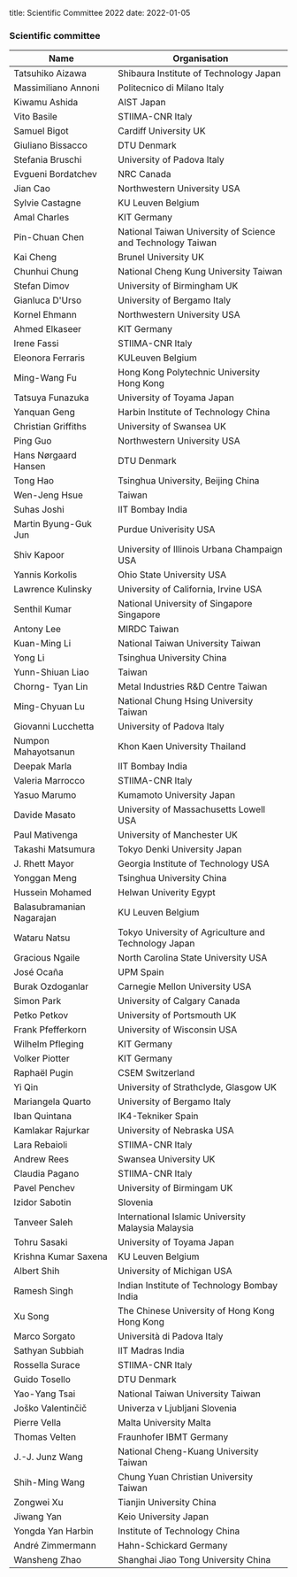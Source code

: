 title: Scientific Committee 2022
date: 2022-01-05

### Scientific committee

| **Name** | **Organisation** |
|--|---|
| Tatsuhiko Aizawa | Shibaura Institute of Technology	Japan |
| Massimiliano	Annoni |	Politecnico di Milano	Italy |
| Kiwamu	Ashida |	AIST	Japan |
| Vito	Basile | STIIMA-CNR	Italy |
| Samuel	Bigot	| Cardiff University	UK |
| Giuliano	Bissacco | 	DTU	Denmark |
| Stefania	Bruschi	| University of Padova	Italy |
| Evgueni	Bordatchev |	NRC	Canada |
| Jian	Cao |	Northwestern University	USA |
| Sylvie	Castagne | KU Leuven	Belgium|
| Amal	Charles	| KIT	Germany |
| Pin-Chuan	Chen |	National Taiwan University of Science and Technology	Taiwan |
| Kai	Cheng |	Brunel University	UK |
| Chunhui	Chung |	National Cheng Kung University	Taiwan |
| Stefan	Dimov | University of Birmingham	UK |
| Gianluca	D'Urso |	University of Bergamo	Italy |
| Kornel	Ehmann |	Northwestern University	USA |
| Ahmed 	Elkaseer |	KIT	Germany |
| Irene	Fassi	| STIIMA-CNR	Italy |
| Eleonora	Ferraris |	KULeuven	Belgium |
| Ming-Wang	Fu	| Hong Kong Polytechnic University	Hong Kong |
| Tatsuya	Funazuka |	University of Toyama	Japan |
| Yanquan	Geng	| Harbin Institute of Technology	China |
| Christian	Griffiths |	University of Swansea	UK |
| Ping	Guo |	Northwestern University	USA |
|Hans Nørgaard	Hansen |	DTU	Denmark |
|Tong	Hao	| Tsinghua University, Beijing	China |
| Wen-Jeng	Hsue	|	Taiwan |
|Suhas	Joshi	| IIT Bombay	India |
|Martin Byung-Guk Jun |	Purdue Univerisity	USA |
|Shiv	Kapoor	| University of Illinois Urbana Champaign	USA |
|Yannis	Korkolis	| Ohio State University	USA |
|Lawrence	Kulinsky |	University of California, Irvine	USA |
|Senthil	Kumar |	National University of Singapore	Singapore |
|Antony	Lee |	MIRDC	Taiwan |
|Kuan-Ming	Li | National Taiwan University	Taiwan |
| Yong	Li	| Tsinghua University	China |
| Yunn-Shiuan	Liao |	Taiwan |
| Chorng- Tyan 	Lin |	Metal Industries R&D Centre	Taiwan |
| Ming-Chyuan	Lu	| National Chung Hsing University	Taiwan |
| Giovanni	Lucchetta |	University of Padova	Italy |
| Numpon	Mahayotsanun	| Khon Kaen University	Thailand |
| Deepak 	Marla |	IIT Bombay	India
| Valeria	Marrocco	| STIIMA-CNR	Italy
| Yasuo	Marumo |	Kumamoto University	Japan |
| Davide	Masato	| University of Massachusetts Lowell 	USA |
| Paul	Mativenga	| University of Manchester	UK |
| Takashi	Matsumura |	Tokyo Denki University	Japan |
| J. Rhett Mayor | Georgia Institute of Technology	USA |
| Yonggan	Meng | Tsinghua University	China |
| Hussein	Mohamed |	Helwan Univerity	Egypt |
| Balasubramanian	Nagarajan |	 KU Leuven Belgium |
| Wataru	Natsu |	Tokyo University of Agriculture and Technology	Japan |
| Gracious	Ngaile |	North Carolina State University	USA |
| José	Ocaña	| UPM	Spain |
| Burak	Ozdoganlar |	Carnegie Mellon University	USA |
| Simon	Park |	University of Calgary	Canada |
| Petko 	Petkov |	University of Portsmouth	UK |
| Frank	Pfefferkorn |	University of Wisconsin	USA  |
| Wilhelm	Pfleging	| KIT	Germany |
| Volker 	Piotter |	KIT	Germany |
| Raphaël	Pugin |	CSEM	Switzerland |
| Yi	Qin |	University of Strathclyde, Glasgow	UK |
| Mariangela	Quarto|	University of Bergamo	Italy|
| Iban 	Quintana	| IK4-Tekniker	Spain |
| Kamlakar	Rajurkar |	University of Nebraska	USA |
| Lara	Rebaioli |	STIIMA-CNR	Italy |
| Andrew 	Rees	| Swansea University	UK
| Claudia	Pagano |	STIIMA-CNR	Italy |
|Pavel 	Penchev	| University of Birmingam	UK |
| Izidor 	Sabotin |		Slovenia |
| Tanveer	Saleh	| International Islamic University Malaysia	Malaysia |
| Tohru	Sasaki	| University of Toyama	Japan |
| Krishna Kumar	Saxena	|	KU Leuven Belgium |
| Albert	Shih	| University of Michigan	USA |
| Ramesh 	Singh | Indian Institute of Technology Bombay	India |
| Xu Song | The Chinese University of Hong Kong Hong Kong |
| Marco	Sorgato	 | Università di Padova	Italy |
| Sathyan	Subbiah |	IIT Madras	India |
| Rossella	Surace|	STIIMA-CNR	Italy |
| Guido	Tosello |	DTU	Denmark |
| Yao-Yang	Tsai |	National Taiwan University	Taiwan |
| Joško	Valentinčič |	Univerza v Ljubljani	Slovenia |
| Pierre	Vella	| Malta University	Malta |
| Thomas	Velten	 | Fraunhofer IBMT	Germany
| J.-J. Junz	Wang |	National Cheng-Kuang University	Taiwan |
| Shih-Ming	Wang	| Chung Yuan Christian University	Taiwan |
| Zongwei	Xu	| Tianjin University	China |
| Jiwang	Yan | Keio University	Japan |
| Yongda	Yan	Harbin | Institute of Technology	China |
| André	Zimmermann |	Hahn-Schickard	Germany |
| Wansheng	Zhao |	Shanghai Jiao Tong University	China |






